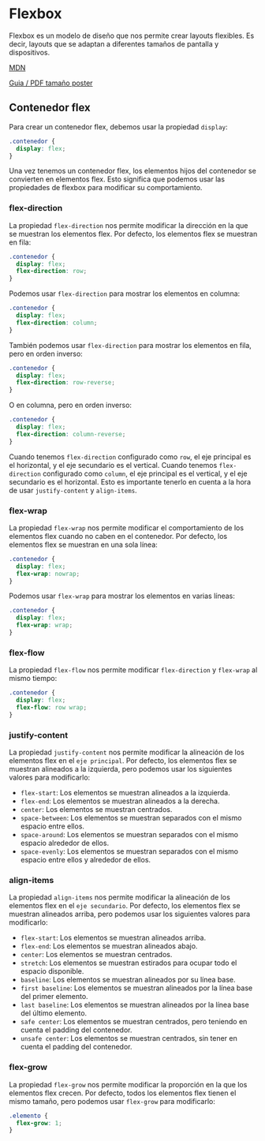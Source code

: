 # Flexbox

Flexbox es un modelo de diseño que nos permite crear layouts flexibles. Es decir, layouts que se adaptan a diferentes tamaños de pantalla y dispositivos.

[MDN](https://developer.mozilla.org/es/docs/Web/CSS/CSS_Flexible_Box_Layout/Conceptos_Basicos_de_Flexbox)

[Guia / PDF tamaño poster](https://css-tricks.com/snippets/css/a-guide-to-flexbox/)

## Contenedor flex

Para crear un contenedor flex, debemos usar la propiedad `display`:

```css
.contenedor {
  display: flex;
}
```

Una vez tenemos un contenedor flex, los elementos hijos del contenedor se convierten en elementos flex. Esto significa que podemos usar las propiedades de flexbox para modificar su comportamiento.

### flex-direction

La propiedad `flex-direction` nos permite modificar la dirección en la que se muestran los elementos flex. Por defecto, los elementos flex se muestran en fila:

```css
.contenedor {
  display: flex;
  flex-direction: row;
}
```

Podemos usar `flex-direction` para mostrar los elementos en columna:

```css
.contenedor {
  display: flex;
  flex-direction: column;
}
```

También podemos usar `flex-direction` para mostrar los elementos en fila, pero en orden inverso:

```css
.contenedor {
  display: flex;
  flex-direction: row-reverse;
}
```

O en columna, pero en orden inverso:

```css
.contenedor {
  display: flex;
  flex-direction: column-reverse;
}
```

Cuando tenemos `flex-direction` configurado como `row`, el eje principal es el horizontal, y el eje secundario es el vertical. Cuando tenemos `flex-direction` configurado como `column`, el eje principal es el vertical, y el eje secundario es el horizontal. Esto es importante tenerlo en cuenta a la hora de usar `justify-content` y `align-items`.

### flex-wrap

La propiedad `flex-wrap` nos permite modificar el comportamiento de los elementos flex cuando no caben en el contenedor. Por defecto, los elementos flex se muestran en una sola línea:

```css
.contenedor {
  display: flex;
  flex-wrap: nowrap;
}
```

Podemos usar `flex-wrap` para mostrar los elementos en varias líneas:

```css
.contenedor {
  display: flex;
  flex-wrap: wrap;
}
```

### flex-flow

La propiedad `flex-flow` nos permite modificar `flex-direction` y `flex-wrap` al mismo tiempo:

```css
.contenedor {
  display: flex;
  flex-flow: row wrap;
}
```

### justify-content

La propiedad `justify-content` nos permite modificar la alineación de los elementos flex en el `eje principal`. Por defecto, los elementos flex se muestran alineados a la izquierda, pero podemos usar los siguientes valores para modificarlo:

- `flex-start`: Los elementos se muestran alineados a la izquierda.
- `flex-end`: Los elementos se muestran alineados a la derecha.
- `center`: Los elementos se muestran centrados.
- `space-between`: Los elementos se muestran separados con el mismo espacio entre ellos.
- `space-around`: Los elementos se muestran separados con el mismo espacio alrededor de ellos.
- `space-evenly`: Los elementos se muestran separados con el mismo espacio entre ellos y alrededor de ellos.

### align-items

La propiedad `align-items` nos permite modificar la alineación de los elementos flex en el `eje secundario`. Por defecto, los elementos flex se muestran alineados arriba, pero podemos usar los siguientes valores para modificarlo:

- `flex-start`: Los elementos se muestran alineados arriba.
- `flex-end`: Los elementos se muestran alineados abajo.
- `center`: Los elementos se muestran centrados.
- `stretch`: Los elementos se muestran estirados para ocupar todo el espacio disponible.
- `baseline`: Los elementos se muestran alineados por su línea base.
- `first baseline`: Los elementos se muestran alineados por la línea base del primer elemento.
- `last baseline`: Los elementos se muestran alineados por la línea base del último elemento.
- `safe center`: Los elementos se muestran centrados, pero teniendo en cuenta el padding del contenedor.
- `unsafe center`: Los elementos se muestran centrados, sin tener en cuenta el padding del contenedor.

### flex-grow

La propiedad `flex-grow` nos permite modificar la proporción en la que los elementos flex crecen. Por defecto, todos los elementos flex tienen el mismo tamaño, pero podemos usar `flex-grow` para modificarlo:

```css
.elemento {
  flex-grow: 1;
}
```
